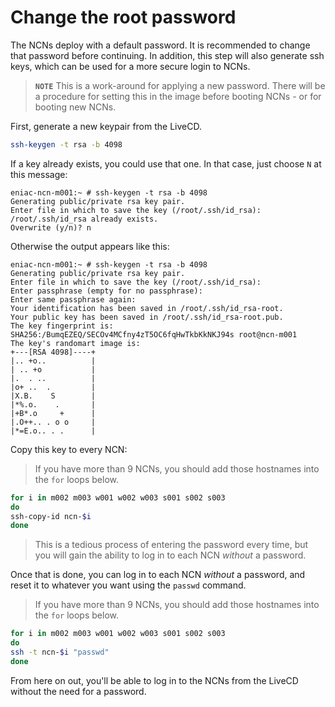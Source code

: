 # Change the root password

The NCNs deploy with a default password.  It is recommended to change that password before continuing.  In addition, this step will also generate ssh keys, which can be used for a more secure login to NCNs.

> **`NOTE`** This is a work-around for applying a new password. There will be a procedure for setting this in the 
> image before booting NCNs - or for booting new NCNs. 

First, generate a new keypair from the LiveCD.  

```bash
ssh-keygen -t rsa -b 4098
```

If a key already exists, you could use that one.  In that case, just choose `N` at this message:

```
eniac-ncn-m001:~ # ssh-keygen -t rsa -b 4098
Generating public/private rsa key pair.
Enter file in which to save the key (/root/.ssh/id_rsa):
/root/.ssh/id_rsa already exists.
Overwrite (y/n)? n
```

Otherwise the output appears like this:

```
eniac-ncn-m001:~ # ssh-keygen -t rsa -b 4098
Generating public/private rsa key pair.
Enter file in which to save the key (/root/.ssh/id_rsa):
Enter passphrase (empty for no passphrase):
Enter same passphrase again:
Your identification has been saved in /root/.ssh/id_rsa-root.
Your public key has been saved in /root/.ssh/id_rsa-root.pub.
The key fingerprint is:
SHA256:/BumqEZEQ/SECOv4MCfny4zT5OC6fqHwTkbKkNKJ94s root@ncn-m001
The key's randomart image is:
+---[RSA 4098]----+
|.. +o..          |
| .. +o           |
|.  . ..          |
|o+ ..  .         |
|X.B.    S        |
|*%.o.    .       |
|+B*.o     +      |
|.O++.. . o o     |
|*=E.o.. . .      |
```

Copy this key to every NCN:

> If you have more than 9 NCNs, you should add those hostnames into the `for` loops below.

```bash
for i in m002 m003 w001 w002 w003 s001 s002 s003
do
ssh-copy-id ncn-$i
done
```

> This is a tedious process of entering the password every time, but you will gain the ability to log in to each NCN _without_ a password.

Once that is done, you can log in to each NCN _without_ a password, and reset it to whatever you want using the `passwd` command.

> If you have more than 9 NCNs, you should add those hostnames into the `for` loops below.

```bash
for i in m002 m003 w001 w002 w003 s001 s002 s003
do
ssh -t ncn-$i "passwd"
done
```

From here on out, you'll be able to log in to the NCNs from the LiveCD without the need for a password.
